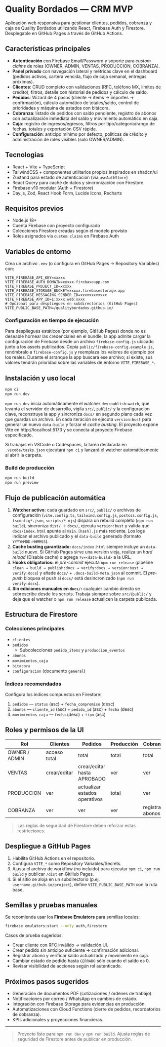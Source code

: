 # Quality Bordados — CRM MVP

Aplicación web responsiva para gestionar clientes, pedidos, cobranza y caja de Quality Bordados utilizando React, Firebase Auth y Firestore. Desplegable en GitHub Pages a través de GitHub Actions.

## Características principales

- **Autenticación** con Firebase Email/Password y soporte para _custom claims_ de roles (OWNER, ADMIN, VENTAS, PRODUCCION, COBRANZA).
- **Panel privado** con navegación lateral y métricas clave en el dashboard (pedidos activos, cartera vencida, flujo de caja semanal, entregas próximas).
- **Clientes**: CRUD completo con validaciones (RFC, teléfono MX, límites de crédito), filtros, detalle con historial de pedidos y cálculo de saldo.
- **Pedidos**: Wizard de 4 pasos (cliente → items → importes → confirmación), cálculo automático de totales/saldo, control de prioridades y máquina de estados con bitácora.
- **Cobranza**: listado de pedidos con saldo pendiente, registro de abonos con actualización inmediata del saldo y movimiento automático en caja.
- **Caja**: registro de ingresos/egresos, filtros por tipo/categoría/rango de fechas, totales y exportación CSV rápida.
- **Configuración**: anticipo mínimo por defecto, políticas de crédito y administración de roles visibles (solo OWNER/ADMIN).

## Tecnologías

- React + Vite + TypeScript
- TailwindCSS + componentes utilitarios propios inspirados en shadcn/ui
- Zustand para estado de autenticación (vía `useAuthStore`)
- React Query para caché de datos y sincronización con Firestore
- Firebase v10 modular (Auth + Firestore)
- Day.js, Zod, React Hook Form, Lucide Icons, Recharts

## Requisitos previos

- Node.js 18+
- Cuenta Firebase con proyecto configurado
- Colecciones Firestore creadas según el modelo provisto
- Roles asignados vía `custom claims` en Firebase Auth

## Variables de entorno

Crea un archivo `.env` (o configura en GitHub Pages → Repository Variables) con:

```
VITE_FIREBASE_API_KEY=xxxxx
VITE_FIREBASE_AUTH_DOMAIN=xxxxx.firebaseapp.com
VITE_FIREBASE_PROJECT_ID=xxxxx
VITE_FIREBASE_STORAGE_BUCKET=xxxxx.firebasestorage.app
VITE_FIREBASE_MESSAGING_SENDER_ID=xxxxxxxxxxxx
VITE_FIREBASE_APP_ID=1:xxxx:web:xxxx
# Opcional para despliegues en subdirectorios (GitHub Pages)
VITE_PUBLIC_BASE_PATH=/qualitybordados.github.io/
```

### Configuración en tiempo de ejecución

Para despliegues estáticos (por ejemplo, GitHub Pages) donde no es deseable
hornear las credenciales en el bundle, la app admite cargar la configuración de
Firebase desde un archivo `firebase-config.js` ubicado junto a los assets
publicados. Copia `public/firebase-config.example.js`, renómbralo a
`firebase-config.js` y reemplaza los valores de ejemplo por los reales. Durante
el arranque la app buscará ese archivo; si existe, sus valores tendrán prioridad
sobre las variables de entorno `VITE_FIREBASE_*`.

## Instalación y uso local

```bash
npm ci
npm run dev
```

`npm run dev` inicia automáticamente el watcher `dev:publish:watch`, que levanta el servidor de desarrollo, vigila `src/`,
`public/` y la configuración clave, reconstruye la app y sincroniza `docs/` en segundo plano cada vez que guardas un archivo. En
cada iteración se ejecuta `version:bust` para generar un nuevo `data-build` y forzar el _cache busting_. El proyecto expone Vite
en http://localhost:5173 y se conecta al proyecto Firebase especificado.

Si trabajas en VSCode o Codespaces, la tarea declarada en `.vscode/tasks.json` ejecutará `npm ci` y lanzará el watcher
automáticamente al abrir la carpeta.

### Build de producción

```bash
npm run build
npm run preview
```

## Flujo de publicación automática

1. **Watcher activo:** cada guardado en `src/`, `public/` o archivos de configuración (`vite.config.ts`, `tailwind.config.js`,
   `postcss.config.js`, `tsconfig*.json`, `scripts/*.mjs`) dispara un rebuild completo (`npm run build`), sincroniza `dist/` →
   `docs/`, ejecuta `version:bust` y valida que `docs/index.html` apunte al `main.[hash].js` más reciente. Los logs indican el
   archivo publicado y el `data-build` generado (formato `YYYYMMDD-HHMMSS`).
2. **Cache busting garantizado:** `docs/index.html` siempre incluye un `data-build` nuevo. Si GitHub Pages sirve una versión
   vieja, realiza un _hard reload_ (Disable cache) o agrega `?v=<data-build>` a la URL.
3. **Hooks obligatorios:** el _pre-commit_ ejecuta `npm run release` (pipeline `clean → build → publish:docs → verify:docs →
   version:bust → verify:docs`) y añade `docs/` + `.docs-build-meta.json` al commit. El _pre-push_ bloquea el push si `docs/`
   está desincronizado (`npm run verify:docs`).
4. **Sin ediciones manuales en `docs/`:** cualquier cambio directo se sobrescribe desde los scripts. Trabaja siempre sobre
   `src/`/`public/` y deja que el watcher o `npm run release` actualicen la carpeta publicada.

## Estructura de Firestore

### Colecciones principales

- `clientes`
- `pedidos`
  - Subcolecciones `pedido_items` y `produccion_eventos`
- `abonos`
- `movimientos_caja`
- `bitacora`
- `configuracion` (documento `general`)

### Índices recomendados

Configura los índices compuestos en Firestore:

1. `pedidos` — `status` (asc) + `fecha_compromiso` (desc)
2. `abonos` — `cliente_id` (asc) + `pedido_id` (asc) + `fecha` (desc)
3. `movimientos_caja` — `fecha` (desc) + `tipo` (asc)

## Roles y permisos de la UI

| Rol | Clientes | Pedidos | Producción | Cobranza | Caja | Config |
| --- | --- | --- | --- | --- | --- | --- |
| OWNER / ADMIN | acceso total | total | total | total | total | total |
| VENTAS | crear/editar | crear/editar hasta APROBADO | ver | ver | ver | ver |
| PRODUCCION | ver | actualizar estados operativos | total | ver | ver | ver |
| COBRANZA | ver | ver | ver | registrar abonos | registrar movimientos | ver |

> Las reglas de seguridad de Firestore deben reforzar estas restricciones.

## Despliegue a GitHub Pages

1. Habilita GitHub Actions en el repositorio.
2. Configura `VITE_*` como Repository Variables/Secrets.
3. Ajusta el archivo de workflow (no incluido) para ejecutar `npm ci`, `npm run build` y publicar `/dist` en GitHub Pages.
4. Si el sitio se aloja en un subdirectorio (p.ej. `username.github.io/project`), define `VITE_PUBLIC_BASE_PATH` con la ruta base.

## Semillas y pruebas manuales

Se recomienda usar los **Firebase Emulators** para semillas locales:

```bash
firebase emulators:start --only auth,firestore
```

Casos de prueba sugeridos:

- Crear cliente con RFC inválido → validación UI.
- Crear pedido sin anticipo suficiente → confirmación adicional.
- Registrar abono y verificar saldo actualizado y movimiento en caja.
- Cambiar estado de pedido hasta `CERRADO` sólo cuando el saldo es 0.
- Revisar visibilidad de acciones según rol autenticado.

## Próximos pasos sugeridos

- Generación de documentos PDF (cotizaciones / órdenes de trabajo).
- Notificaciones por correo / WhatsApp en cambios de estado.
- Integración con Firebase Storage para evidencias en producción.
- Automatizaciones con Cloud Functions (cierre de pedidos, recordatorios de cobranza).
- KPIs adicionales y proyecciones financieras.

---

> Proyecto listo para `npm run dev` y `npm run build`. Ajusta reglas de seguridad de Firestore antes de publicar en producción.
